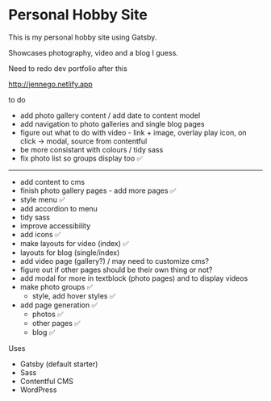 # Personal Hobby Site

This is my personal hobby site using Gatsby.

Showcases photography, video and a blog I guess.

Need to redo dev portfolio after this

<http://jennego.netlify.app>

to do

- add photo gallery content / add date to content model
- add navigation to photo galleries and single blog pages
- figure out what to do with video - link + image, overlay play icon, on click -> modal, source from contentful
- be more consistant with colours / tidy sass
- fix photo list so groups display too ✅

---

- add content to cms
- finish photo gallery pages - add more pages ✅
- style menu ✅
- add accordion to menu
- tidy sass
- improve accessibility
- add icons ✅
- make layouts for video (index) ✅
- layouts for blog (single/index)
- add video page (gallery?) / may need to customize cms?
- figure out if other pages should be their own thing or not?
- add modal for more in textblock (photo pages) and to display videos
- make photo groups ✅
  - style, add hover styles ✅
- add page generation ✅
  - photos ✅
  - other pages ✅
  - blog ✅

Uses

- Gatsby (default starter)
- Sass
- Contentful CMS
- WordPress
